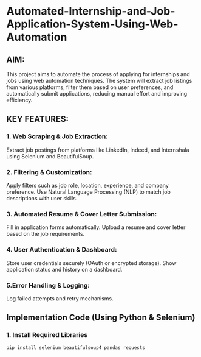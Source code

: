 # Automated-Internship-and-Job-Application-System-Using-Web-Automation
## AIM:
This project aims to automate the process of applying for internships and jobs using web automation techniques. The system will extract job listings from various platforms, filter them based on user preferences, and automatically submit applications, reducing manual effort and improving efficiency.

## KEY FEATURES: 
### 1. Web Scraping & Job Extraction:
Extract job postings from platforms like LinkedIn, Indeed, and Internshala using Selenium and BeautifulSoup.

### 2. Filtering & Customization:
Apply filters such as job role, location, experience, and company preference.
Use Natural Language Processing (NLP) to match job descriptions with user skills.

### 3. Automated Resume & Cover Letter Submission:
Fill in application forms automatically.
Upload a resume and cover letter based on the job requirements.

### 4. User Authentication & Dashboard:
Store user credentials securely (OAuth or encrypted storage).
Show application status and history on a dashboard.

### 5.Error Handling & Logging:
Log failed attempts and retry mechanisms.

## Implementation Code (Using Python & Selenium)
### 1. Install Required Libraries
```
pip install selenium beautifulsoup4 pandas requests
```



